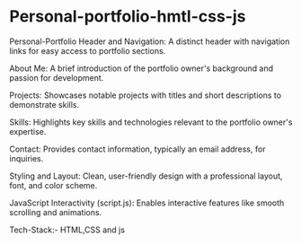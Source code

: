 # Personal-portfolio-hmtl-css-js
Personal-Portfolio
Header and Navigation:
A distinct header with navigation links for easy access to portfolio sections.

About Me:
A brief introduction of the portfolio owner's background and passion for development.

Projects:
Showcases notable projects with titles and short descriptions to demonstrate skills.

Skills:
Highlights key skills and technologies relevant to the portfolio owner's expertise.

Contact:
Provides contact information, typically an email address, for inquiries.

Styling and Layout:
Clean, user-friendly design with a professional layout, font, and color scheme.

JavaScript Interactivity (script.js):
Enables interactive features like smooth scrolling and animations.

Tech-Stack:- HTML,CSS and js
